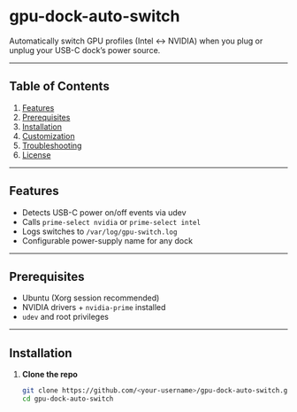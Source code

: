 # gpu-dock-auto-switch

Automatically switch GPU profiles (Intel ↔ NVIDIA) when you plug or unplug your USB-C dock’s power source.

---
## Table of Contents
1. [Features](#features)  
2. [Prerequisites](#prerequisites)  
3. [Installation](#installation)  
4. [Customization](#customization)  
5. [Troubleshooting](#troubleshooting)  
6. [License](#license)

---
## Features
- Detects USB-C power on/off events via udev  
- Calls `prime-select nvidia` or `prime-select intel`  
- Logs switches to `/var/log/gpu-switch.log`  
- Configurable power-supply name for any dock  

---
## Prerequisites
- Ubuntu (Xorg session recommended)  
- NVIDIA drivers + `nvidia-prime` installed  
- `udev` and root privileges  

---
## Installation

1. **Clone the repo**  
   ```bash
   git clone https://github.com/<your-username>/gpu-dock-auto-switch.git
   cd gpu-dock-auto-switch
